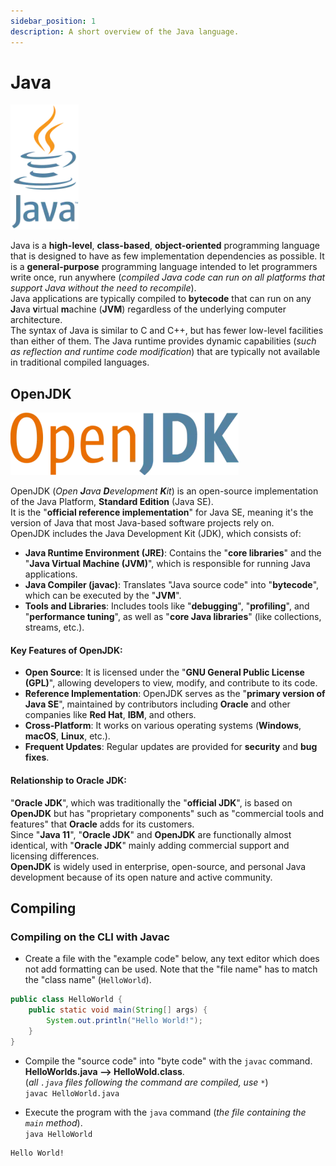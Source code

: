 ```yaml
---
sidebar_position: 1
description: A short overview of the Java language.
---
```


# Java

![Java Logo](img/Java_programming_language_logo.webp)

Java is a **high-level**, **class-based**, **object-oriented** programming language that is designed to have as few implementation dependencies as possible. It is a **general-purpose** programming language intended to let programmers write once, run anywhere (*compiled Java code can run on all platforms that support Java without the need to recompile*).  
Java applications are typically compiled to **bytecode** that can run on any **J**ava **v**irtual **m**achine (**JVM**) regardless of the underlying computer architecture.  
The syntax of Java is similar to C and C++, but has fewer low-level facilities than either of them. The Java runtime provides dynamic capabilities (*such as reflection and runtime code modification*) that are typically not available in traditional compiled languages.

## OpenJDK

![OpenJDK Logo](img/OpenJDK_logo.webp)

OpenJDK (*Open **J**ava **D**evelopment **K**it*) is an open-source implementation of the Java Platform, **Standard Edition** (Java SE).  
It is the "**official reference implementation**" for Java SE, meaning it's the version of Java that most Java-based software projects rely on.  
OpenJDK includes the Java Development Kit (JDK), which consists of:
- **Java Runtime Environment (JRE)**: Contains the "**core libraries**" and the "**Java Virtual Machine (JVM)**", which is responsible for running Java applications.
- **Java Compiler (javac)**: Translates "Java source code" into "**bytecode**", which can be executed by the "**JVM**".
- **Tools and Libraries**: Includes tools like "**debugging**", "**profiling**", and "**performance tuning**", as well as "**core Java libraries**" (like collections, streams, etc.).  

#### Key Features of OpenJDK:
- **Open Source**: It is licensed under the "**GNU General Public License (GPL)**", allowing developers to view, modify, and contribute to its code.
- **Reference Implementation**: OpenJDK serves as the "**primary version of Java SE**", maintained by contributors including **Oracle** and other companies like **Red Hat**, **IBM**, and others.
- **Cross-Platform**: It works on various operating systems (**Windows**, **macOS**, **Linux**, etc.).
- **Frequent Updates**: Regular updates are provided for **security** and **bug fixes**.

#### Relationship to Oracle JDK:
"**Oracle JDK**", which was traditionally the "**official JDK**", is based on **OpenJDK** but has "proprietary components" such as "commercial tools and features" that **Oracle** adds for its customers.  
Since "**Java 11**", "**Oracle JDK**" and **OpenJDK** are functionally almost identical, with "**Oracle JDK**" mainly adding commercial support and licensing differences.  
**OpenJDK** is widely used in enterprise, open-source, and personal Java development because of its open nature and active community.

## Compiling

### Compiling on the CLI with Javac

- Create a file with the "example code" below, any text editor which does not add formatting can be used. Note that the "file name" has to match the "class name" (`HelloWorld`).  

```java title="HelloWorld.java"
public class HelloWorld {
	public static void main(String[] args) {
		System.out.println("Hello World!");
	}
}
```

- Compile the "source code" into "byte code" with the `javac` command. **HelloWorlds.java --> HelloWold.class**.  
(*all `.java` files following the command are compiled, use `*`*)  
`javac HelloWorld.java`  

- Execute the program with the `java` command (*the file containing the `main` method*).  
`java HelloWorld`  
```bash
Hello World!
```
